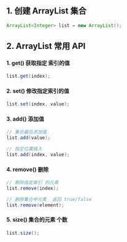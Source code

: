##

## 1. 创建 ArrayList 集合

```java
ArrayList<Integer> list = new ArrayList();
```

## 2. ArrayList 常用 API

#### 1. get() 获取指定 索引的值

```java
list.get(index);
```

#### 2. set() 修改指定索引的值

```java
list.set(index, value);
```

#### 3. add() 添加值

```java
// 集合最后添加值
list.add(value);

// 指定位置插入
list.add(index, value);
```

#### 4. remove() 删除

```java
// 删除指定索引 的元素
list.remove(index);

// 删除集合中元素  返回 true/false
list.remove(element);
```

#### 5. size() 集合的元素 个数

```java
list.size();
```
